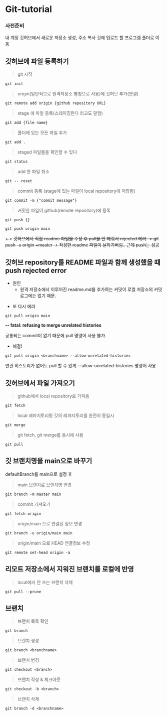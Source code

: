 # Git-tutorial

### 사전준비
내 계정 깃허브에서 새로운 저장소 생성, 주소 복사
깃에 업로드 할 프로그램 폴더로 이동

## 깃허브에 파일 등록하기
> git 시작
```
git init
```

> origin(일반적으로 원격저장소 별칭으로 사용)에 깃허브 추가(연결)
```
git remote add origin {github repository URL}
```

> stage 에 파일 등록(스테이징한다 라고도 말함)
```
git add {file name}
```

> 폴더에 있는 모든 파일 추가
```
git add .
```

> staged 파일들을 확인할 수 있다
```
git status
```

> add 한 파일 취소
```
git -- reset
```

> commit 등록 (stage에 있는 파일이 local repository에 저장됨)
```
git commit -m {"commit message"}
```

> 커밋한 파일이 github(remote repository)에 등록
```
git push {}

git push origin main
```

ㄴ> ~~깃허브에서 직접 readme 파일을 수정 후 pull을 안 해줘서 rejected 에러 -> git push -u origin +master -> 작성한 readme 파일이 날라가버림.. 근데 push는 성공~~

## 깃허브 repository를 README 파일과 함께 생성했을 때 push rejected error
+ 원인
  + 원격 저장소에서 이루어진 readme.md를 추가하는 커밋이 로컬 저장소의 커밋 로그에는 없기 때문.


- 또 다시 에러 
```
git pull origin main
```
**-- fatal: refusing to merge unrelated histories**

공통되는 commit이 없기 때문에 pull 명령어 사용 불가. 

- 해결!
```
git pull origin <branchname> --allow-unrelated-histories
```
연관 히스토리가 없어도 pull 할 수 있게 --allow-unrelated-histories 명령어 사용


## 깃허브에서 파일 가져오기
> github에서 local repository로 가져옴
```
git fetch
```

> local 레파지토리랑 깃의 레파지토리를 완전히 동일시
```
git merge
```

> git fetch, git merge를 동시에 사용
```
git pull
```


## 깃 브랜치명을 main으로 바꾸기
defaultBranch를 main으로 설정 후

> main 브랜치로 브랜치명 변경
```
git branch -m master main
```

> commit 가져오기
```
git fetch origin
```

> origin/main 으로 연결된 정보 변경
```
git branch -u origin/main main
```

> origin/main 으로 HEAD 연결정보 수정
```
git remote set-head origin -a
```

## 리모트 저장소에서 지워진 브랜치를 로컬에 반영
> local에서 안 쓰는 브랜치 삭제
```
git pull --prune
```

## 브랜치
> 브랜치 목록 확인
```
git branch
```

> 브랜치 생성
```
git branch <branchname>
```

> 브랜치 변경
```
git checkout <branch>
```

> 브랜치 작성 & 체크아웃
```
git checkout -b <branch>
```

> 브랜치 삭제
```
git branch -d <branchname>
```
